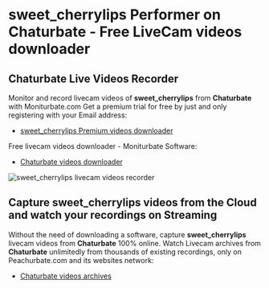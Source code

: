 # sweet_cherrylips Performer on Chaturbate - Free LiveCam videos downloader

## Chaturbate Live Videos Recorder

Monitor and record livecam videos of **sweet_cherrylips** from **Chaturbate** with Moniturbate.com
Get a premium trial for free by just and only registering with your Email address:
* [sweet_cherrylips Premium videos downloader](https://moniturbate.com/request-demo-licence-key.html)

Free livecam videos downloader - Moniturbate Software:
* [Chaturbate videos downloader](https://moniturbate.com/moniturbate-download-software.html)

![sweet_cherrylips livecam videos recorder](https://peachurnet.com/templates/moniturbate-software.png)


## Capture sweet_cherrylips videos from the Cloud and watch your recordings on Streaming

Without the need of downloading a software, capture **sweet_cherrylips** livecam videos from **Chaturbate** 100% online.
Watch Livecam archives from **Chaturbate** unlimitedly from thousands of existing recordings, only on Peachurbate.com and its websites network:
* [Chaturbate videos archives](https://peachurnet.com/)